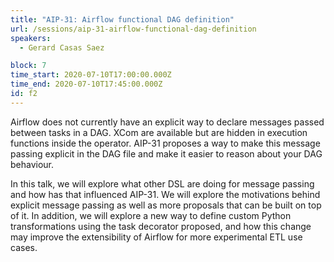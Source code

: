 ```yaml
---
title: "AIP-31: Airflow functional DAG definition"
url: /sessions/aip-31-airflow-functional-dag-definition
speakers:
  - Gerard Casas Saez

block: 7
time_start: 2020-07-10T17:00:00.000Z
time_end: 2020-07-10T17:45:00.000Z
id: f2
---
```


Airflow does not currently have an explicit way to declare messages passed between tasks in a DAG. XCom are available but are hidden in execution functions inside the operator. AIP-31 proposes a way to make this message passing explicit in the DAG file and make it easier to reason about your DAG behaviour.

In this talk, we will explore what other DSL are doing for message passing and how has that influenced AIP-31. We will explore the motivations behind explicit message passing as well as more proposals that can be built on top of it. In addition, we will explore a new way to define custom Python transformations using the task decorator proposed, and how this change may improve the extensibility of Airflow for more experimental ETL use cases.